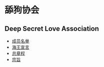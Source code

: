 # 舔狗协会
## Deep Secret Love Association
- [成员名单](https://zhs141.github.io/dsla/member.html)
- [海王宣言](https://zhs141.github.io/dsla/sewer.html)
- [总章程](https://zhs141.github.io/dsla/alls.html)
- [宗旨](https://zhs141.github.io/dsla/idea.html)